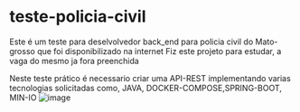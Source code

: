 # teste-policia-civil

Este é um teste para deselvolvedor back_end para policia civil do Mato-grosso que foi disponibilizado na internet
Fiz este projeto para estudar, a vaga do mesmo ja fora preenchida

Neste teste prático é necessario criar uma API-REST implementando varias tecnologias solicitadas como, JAVA, DOCKER-COMPOSE,SPRING-BOOT, MIN-IO
![image](https://github.com/junio1793/teste-policia-civil/assets/116830878/f6a52326-597c-43b7-a4d6-cc85ac556a68)
